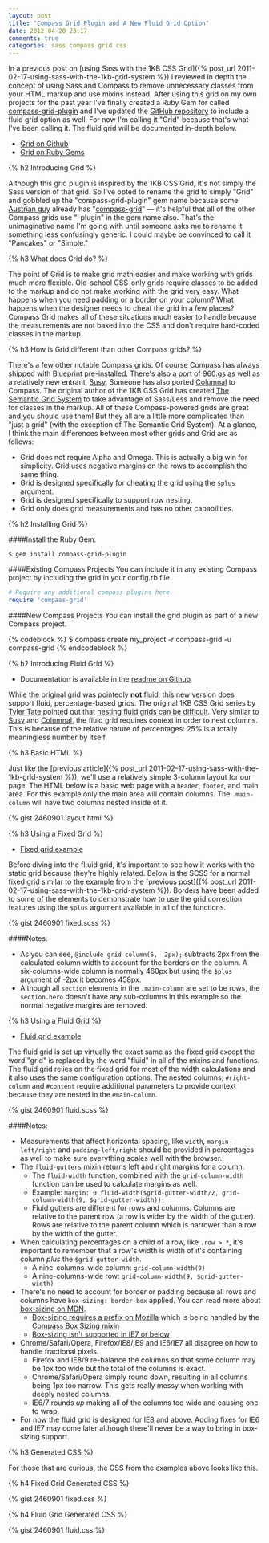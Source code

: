 ```yaml
---
layout: post
title: "Compass Grid Plugin and A New Fluid Grid Option"
date: 2012-04-20 23:17
comments: true
categories: sass compass grid css
---
```

In a previous post on [using Sass with the 1KB CSS Grid]({% post_url 2011-02-17-using-sass-with-the-1kb-grid-system %}) I reviewed in depth the concept of using Sass and Compass to remove unnecessary classes from your HTML markup and use mixins instead. After using this grid on my own projects for the past year I've finally created a Ruby Gem for called [compass-grid-plugin](http://rubygems.org/gems/compass-grid-plugin) and I've updated the [GitHub repository](https://github.com/heygrady/compass-grid-plugin) to include a fluid grid option as well. For now I'm calling it "Grid" because that's what I've been calling it. The fluid grid will be documented in-depth below.

- [Grid on Github](https://github.com/heygrady/compass-grid-plugin)
- [Grid on Ruby Gems](http://rubygems.org/gems/compass-grid-plugin)

<!--more-->

{% h2 Introducing Grid %}

Although this grid plugin is inspired by the 1KB CSS Grid, it's not simply the Sass version of that grid. So I've opted to rename the grid to simply "Grid" and gobbled up the "compass-grid-plugin" gem name because some [Austrian guy](http://wizzart.at/about.html) already has "[compass-grid](http://rubygems.org/gems/compass-grid)" &mdash; it's helpful that all of the other Compass grids use "-plugin" in the gem name also. That's the unimaginative name I'm going with until someone asks me to rename it something less confusingly generic. I could maybe be convinced to call it "Pancakes" or "Simple."

{% h3 What does Grid do? %}

The point of Grid is to make grid math easier and make working with grids much more flexible. Old-school CSS-only grids require classes to be added to the markup and do not make working with the grid very easy. What happens when you need padding or a border on your column? What happens when the designer needs to cheat the grid in a few places? Compass Grid makes all of these situations much easier to handle because the measurements are not baked into the CSS and don't require hard-coded classes in the markup.

{% h3 How is Grid different than other Compass grids? %}

There's a few other notable Compass grids. Of course Compass has always shipped with [Blueprint](http://compass-style.org/reference/blueprint/grid/) pre-installed. There's also a port of [960.gs](https://github.com/nextmat/compass-960-plugin) as well as a relatively new entrant, [Susy](https://github.com/ericam/compass-susy-plugin). Someone has also ported [Columnal](https://github.com/diogob/compass-columnal-plugin) to Compass. The original author of the 1KB CSS Grid has created [The Semantic Grid System](http://semantic.gs/) to take advantage of Sass/Less and remove the need for classes in the markup. All of these Compass-powered grids are great and you should use them! But they all are a little more complicated than "just a grid" (with the exception of The Semantic Grid System). At a glance, I think the main differences between most other grids and Grid are as follows:

- Grid does not require Alpha and Omega. This is actually a big win for simplicity. Grid uses negative margins on the rows to accomplish the same thing.
- Grid is designed specifically for cheating the grid using the `$plus` argument.
- Grid is designed specifically to support row nesting.
- Grid only does grid measurements and has no other capabilities.

{% h2 Installing Grid %}

####Install the Ruby Gem.
```
$ gem install compass-grid-plugin
```

####Existing Compass Projects
You can include it in any existing Compass project by including the grid in your config.rb file.

``` ruby config.rb
# Require any additional compass plugins here.
require 'compass-grid'

```

####New Compass Projects
You can install the grid plugin as part of a new Compass project.

{% codeblock %}
$ compass create my_project -r compass-grid -u compass-grid
{% endcodeblock %}

{% h2 Introducing Fluid Grid %}

- Documentation is available in the [readme on Github](https://github.com/heygrady/compass-grid-plugin/blob/master/README.md)

While the original grid was pointedly **not** fluid, this new version does support fluid, percentage-based grids. The original 1KB CSS Grid series by [Tyler Tate](http://tylertate.com/) pointed out that [nesting fluid grids can be difficult](http://www.usabilitypost.com/2009/06/19/the-1kb-css-grid-part-3/). Very similar to [Susy](http://susy.oddbird.net/) and [Columnal](http://www.columnal.com/), the fluid grid requires context in order to nest columns. This is because of the relative nature of percentages: 25% is a totally meaningless number by itself.

{% h3 Basic HTML %}

Just like the [previous article]({% post_url 2011-02-17-using-sass-with-the-1kb-grid-system %}), we'll use a relatively simple 3-column layout for our page. The HTML below is a basic web page with a `header`, `footer`, and main area. For this example only the main area will contain columns. The `.main-column` will have two columns nested inside of it.

{% gist 2460901 layout.html %}

{% h3 Using a Fixed Grid %}

- [Fixed grid example](/assets/compass-grid-example/fixed.html)

Before diving into the fl;uid grid, it's important to see how it works with the static grid because they're highly related. Below is the SCSS for a normal fixed grid similar to the example from the [previous post]({% post_url 2011-02-17-using-sass-with-the-1kb-grid-system %}). Borders have been added to some of the elements to demonstrate how to use the grid correction features using the `$plus` argument available in all of the functions. 

{% gist 2460901 fixed.scss %}

####Notes:

- As you can see, `@include grid-column(6, -2px);` subtracts 2px from the calculated column width to account for the borders on the column. A six-columns-wide column is normally 460px but using the `$plus` argument of -2px it becomes 458px.
- Although all `section` elements in the `.main-column` are set to be rows, the `section.hero` doesn't have any sub-columns in this example so the normal negative margins are removed.

{% h3 Using a Fluid Grid %}

- [Fluid grid example](/assets/compass-grid-example/fluid.html)

The fluid grid is set up virtually the exact same as the fixed grid except the word "grid" is replaced by the word "fluid" in all of the mixins and functions. The fluid grid relies on the fixed grid for most of the width calculations and it also uses the same configuration options. The nested columns, `#right-column` and `#content` require additional parameters to provide context because they are nested in the `#main-column`.

{% gist 2460901 fluid.scss %}

####Notes:

- Measurements that affect horizontal spacing, like `width`, `margin-left/right` and `padding-left/right` should be provided in percentages as well to make sure everything scales well with the browser.
- The `fluid-gutters` mixin returns left and right margins for a column.
	- The `fluid-width` function, combined with the `grid-column-width` function can be used to calculate margins as well.
	- Example: `margin: 0 fluid-width($grid-gutter-width/2, grid-column-width(9, $grid-gutter-width));`
	- Fluid gutters are different for rows and columns. Columns are relative to the parent row (a row is wider by the width of the gutter). Rows are relative to the parent column which is narrower than a row by the width of the gutter.
- When calculating percentages on a child of a row, like `.row > *`, it's important to remember that a row's width is width of it's containing column *plus* the `$grid-gutter-width`.
	- A nine-columns-wide column: `grid-column-width(9)`
	- A nine-columns-wide row: `grid-column-width(9, $grid-gutter-width)`
- There's no need to account for border or padding because all rows and columns have `box-sizing: border-box` applied. You can read more about [box-sizing on MDN](https://developer.mozilla.org/En/CSS/Box-sizing).
	- [Box-sizing requires a prefix on Mozilla](https://bugzilla.mozilla.org/show_bug.cgi?id=243412) which is being handled by the [Compass Box Sizing mixin](http://compass-style.org/reference/compass/css3/box_sizing/)
	- [Box-sizing isn't supported in IE7 or below](http://caniuse.com/#feat=css3-boxsizing)
- Chrome/Safari/Opera, Firefox/IE8/IE9 and IE6/IE7 all disagree on how to handle fractional pixels.
	- Firefox and IE8/9 re-balance the columns so that some column may be 1px too wide but the total of the columns is exact.
	- Chrome/Safari/Opera simply round down, resulting in all columns being 1px too narrow. This gets really messy when working with deeply nested columns.
	- IE6/7 rounds *up* making all of the columns too wide and causing one to wrap.
- For now the fluid grid is designed for IE8 and above. Adding fixes for IE6 and IE7 may come later although there'll never be a way to bring in box-sizing support.

{% h3 Generated CSS %}

For those that are curious, the CSS from the examples above looks like this.

{% h4 Fixed Grid Generated CSS %}

{% gist 2460901 fixed.css %}

{% h4 Fluid Grid Generated CSS %}

{% gist 2460901 fluid.css %}
